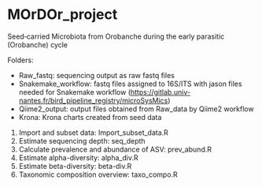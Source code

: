 # MOrDOr_project
Seed­‐carried Microbiota from Orobanche during the early parasitic (Orobanche) cycle

Folders:
- Raw_fastq: sequencing output as raw fastq files
- Snakemake_workflow: fastq files assigned to 16S/ITS with jason files needed for Snakemake workflow (https://gitlab.univ-nantes.fr/bird_pipeline_registry/microSysMics)
- Qiime2_output: output files obtained from Raw_data by Qiime2 workflow 
- Krona: Krona charts created from seed data

1. Import and subset data: Import_subset_data.R
2. Estimate sequencing depth: seq_depth
3. Calculate prevalence and abundance of ASV: prev_abund.R
4. Estimate alpha-diversity: alpha_div.R
5. Estimate beta-diversity: beta-div.R
6. Taxonomic composition overview: taxo_compo.R
